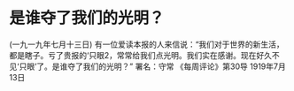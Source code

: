 # 是谁夺了我们的光明？
(一九一九年七月十三日)
有一位爱读本报的人来信说：“我们对于世界的新生活，都是瞎子。亏了贵报的‘只眼2，常常给我们点光明。我们实在感谢。现在好久不见‘只眼’了。是谁夺了我们的光明？”
署名：守常
《每周评论》第30导
1919年7月13日
